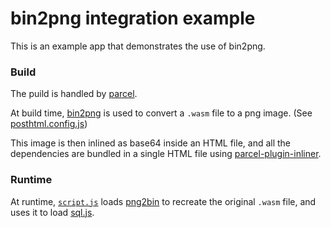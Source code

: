 # bin2png integration example

This is an example app that demonstrates the use of bin2png.

### Build

The puild is handled by [parcel](https://parceljs.org/).

At build time, [bin2png](https://www.npmjs.com/package/bin2png) is used to convert a `.wasm` file to a png image.
(See [posthtml.config.js](https://github.com/lovasoa/bin2png/blob/master/example/posthtml.config.js))

This image is then inlined as base64 inside an HTML file,
and all the dependencies are bundled in a single HTML file using [parcel-plugin-inliner](https://www.npmjs.com/package/parcel-plugin-inliner).

### Runtime

At runtime, [`script.js`](./script.js) loads [png2bin](https://www.npmjs.com/package/png2bin)
to recreate the original `.wasm` file, and uses it to load [sql.js](https://github.com/kripken/sql.js).
